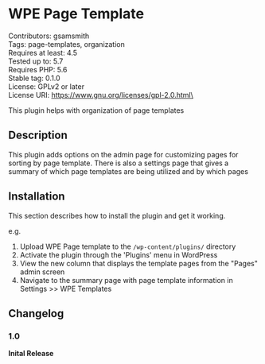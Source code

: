 # WPE Page Template
Contributors: gsamsmith\
Tags: page-templates, organization\
Requires at least: 4.5\
Tested up to: 5.7\
Requires PHP: 5.6\
Stable tag: 0.1.0\
License: GPLv2 or later\
License URI: https://www.gnu.org/licenses/gpl-2.0.html\

This plugin helps with organization of page templates

## Description

This plugin adds options on the admin page for customizing pages for sorting by page template. There is also a settings
page that gives a summary of which page templates are being utilized and by which pages

## Installation

This section describes how to install the plugin and get it working.

e.g.

1. Upload WPE Page template to the `/wp-content/plugins/` directory
1. Activate the plugin through the 'Plugins' menu in WordPress
1. View the new column that displays the template pages from the "Pages" admin screen
1. Navigate to the summary page with page template information in Settings >> WPE Templates

## Changelog

### 1.0
**Inital Release**
